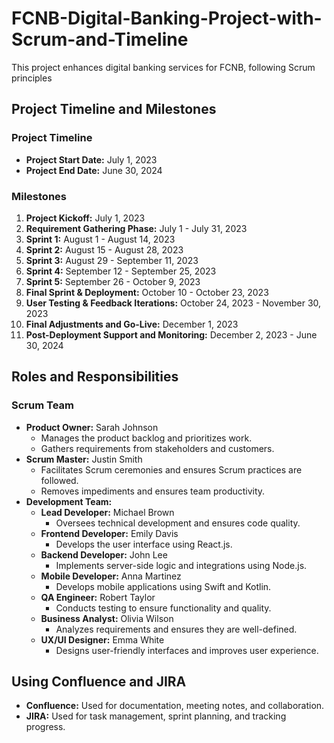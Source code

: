 # FCNB-Digital-Banking-Project-with-Scrum-and-Timeline
This project enhances digital banking services for FCNB, following Scrum principles 

## Project Timeline and Milestones

### Project Timeline
- **Project Start Date:** July 1, 2023
- **Project End Date:** June 30, 2024

### Milestones
1. **Project Kickoff:** July 1, 2023
2. **Requirement Gathering Phase:** July 1 - July 31, 2023
3. **Sprint 1:** August 1 - August 14, 2023
4. **Sprint 2:** August 15 - August 28, 2023
5. **Sprint 3:** August 29 - September 11, 2023
6. **Sprint 4:** September 12 - September 25, 2023
7. **Sprint 5:** September 26 - October 9, 2023
8. **Final Sprint & Deployment:** October 10 - October 23, 2023
9. **User Testing & Feedback Iterations:** October 24, 2023 - November 30, 2023
10. **Final Adjustments and Go-Live:** December 1, 2023
11. **Post-Deployment Support and Monitoring:** December 2, 2023 - June 30, 2024

## Roles and Responsibilities

### Scrum Team
- **Product Owner:** Sarah Johnson
  - Manages the product backlog and prioritizes work.
  - Gathers requirements from stakeholders and customers.
- **Scrum Master:** Justin Smith
  - Facilitates Scrum ceremonies and ensures Scrum practices are followed.
  - Removes impediments and ensures team productivity.
- **Development Team:**
  - **Lead Developer:** Michael Brown
    - Oversees technical development and ensures code quality.
  - **Frontend Developer:** Emily Davis
    - Develops the user interface using React.js.
  - **Backend Developer:** John Lee
    - Implements server-side logic and integrations using Node.js.
  - **Mobile Developer:** Anna Martinez
    - Develops mobile applications using Swift and Kotlin.
  - **QA Engineer:** Robert Taylor
    - Conducts testing to ensure functionality and quality.
  - **Business Analyst:** Olivia Wilson
    - Analyzes requirements and ensures they are well-defined.
  - **UX/UI Designer:** Emma White
    - Designs user-friendly interfaces and improves user experience.

## Using Confluence and JIRA
- **Confluence:** Used for documentation, meeting notes, and collaboration.
- **JIRA:** Used for task management, sprint planning, and tracking progress.
